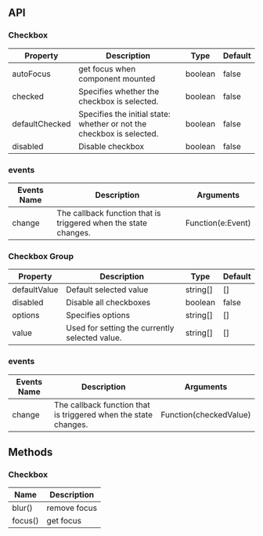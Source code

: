 ## API

### Checkbox

| Property | Description | Type | Default |
| -------- | ----------- | ---- | ------- |
| autoFocus | get focus when component mounted | boolean | false |
| checked | Specifies whether the checkbox is selected. | boolean | false |
| defaultChecked | Specifies the initial state: whether or not the checkbox is selected. | boolean | false |
| disabled | Disable checkbox | boolean | false |

### events
| Events Name | Description | Arguments |
| --- | --- | --- |
| change | The callback function that is triggered when the state changes. | Function(e:Event) |

### Checkbox Group

| Property | Description | Type | Default |
| -------- | ----------- | ---- | ------- |
| defaultValue | Default selected value | string\[] | \[] |
| disabled | Disable all checkboxes | boolean | false |
| options | Specifies options | string\[] | \[] |
| value | Used for setting the currently selected value. | string\[] | \[] |

### events
| Events Name | Description | Arguments |
| --- | --- | --- |
| change | The callback function that is triggered when the state changes. | Function(checkedValue) |

## Methods

### Checkbox

| Name | Description |
| ---- | ----------- |
| blur() | remove focus |
| focus() | get focus |
